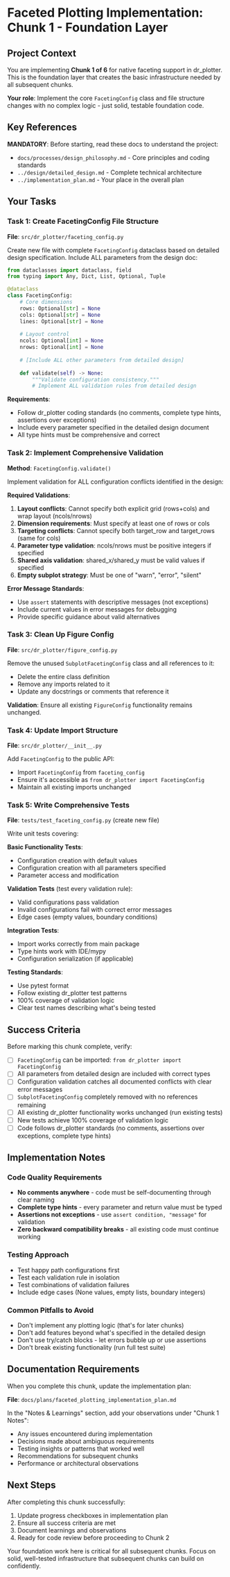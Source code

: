 # Faceted Plotting Implementation: Chunk 1 - Foundation Layer

## Project Context

You are implementing **Chunk 1 of 6** for native faceting support in dr_plotter. This is the foundation layer that creates the basic infrastructure needed by all subsequent chunks.

**Your role**: Implement the core `FacetingConfig` class and file structure changes with no complex logic - just solid, testable foundation code.

## Key References

**MANDATORY**: Before starting, read these docs to understand the project:
- `docs/processes/design_philosophy.md` - Core principles and coding standards
- `../design/detailed_design.md` - Complete technical architecture 
- `../implementation_plan.md` - Your place in the overall plan

## Your Tasks

### Task 1: Create FacetingConfig File Structure

**File**: `src/dr_plotter/faceting_config.py`

Create new file with complete `FacetingConfig` dataclass based on detailed design specification. Include ALL parameters from the design doc:

```python
from dataclasses import dataclass, field
from typing import Any, Dict, List, Optional, Tuple

@dataclass
class FacetingConfig:
    # Core dimensions
    rows: Optional[str] = None
    cols: Optional[str] = None  
    lines: Optional[str] = None
    
    # Layout control
    ncols: Optional[int] = None
    nrows: Optional[int] = None
    
    # [Include ALL other parameters from detailed design]
    
    def validate(self) -> None:
        """Validate configuration consistency."""
        # Implement ALL validation rules from detailed design
```

**Requirements**:
- Follow dr_plotter coding standards (no comments, complete type hints, assertions over exceptions)
- Include every parameter specified in the detailed design document
- All type hints must be comprehensive and correct

### Task 2: Implement Comprehensive Validation

**Method**: `FacetingConfig.validate()`

Implement validation for ALL configuration conflicts identified in the design:

**Required Validations**:
1. **Layout conflicts**: Cannot specify both explicit grid (rows+cols) and wrap layout (ncols/nrows)
2. **Dimension requirements**: Must specify at least one of rows or cols
3. **Targeting conflicts**: Cannot specify both target_row and target_rows (same for cols)
4. **Parameter type validation**: ncols/nrows must be positive integers if specified
5. **Shared axis validation**: shared_x/shared_y must be valid values if specified
6. **Empty subplot strategy**: Must be one of "warn", "error", "silent"

**Error Message Standards**:
- Use `assert` statements with descriptive messages (not exceptions)
- Include current values in error messages for debugging
- Provide specific guidance about valid alternatives

### Task 3: Clean Up Figure Config

**File**: `src/dr_plotter/figure_config.py`

Remove the unused `SubplotFacetingConfig` class and all references to it:
- Delete the entire class definition
- Remove any imports related to it
- Update any docstrings or comments that reference it

**Validation**: Ensure all existing `FigureConfig` functionality remains unchanged.

### Task 4: Update Import Structure  

**File**: `src/dr_plotter/__init__.py`

Add `FacetingConfig` to the public API:
- Import `FacetingConfig` from `faceting_config`
- Ensure it's accessible as `from dr_plotter import FacetingConfig`
- Maintain all existing imports unchanged

### Task 5: Write Comprehensive Tests

**File**: `tests/test_faceting_config.py` (create new file)

Write unit tests covering:

**Basic Functionality Tests**:
- Configuration creation with default values
- Configuration creation with all parameters specified
- Parameter access and modification

**Validation Tests** (test every validation rule):
- Valid configurations pass validation
- Invalid configurations fail with correct error messages
- Edge cases (empty values, boundary conditions)

**Integration Tests**:
- Import works correctly from main package
- Type hints work with IDE/mypy
- Configuration serialization (if applicable)

**Testing Standards**:
- Use pytest format
- Follow existing dr_plotter test patterns
- 100% coverage of validation logic
- Clear test names describing what's being tested

## Success Criteria

Before marking this chunk complete, verify:

- [ ] `FacetingConfig` can be imported: `from dr_plotter import FacetingConfig`
- [ ] All parameters from detailed design are included with correct types
- [ ] Configuration validation catches all documented conflicts with clear error messages
- [ ] `SubplotFacetingConfig` completely removed with no references remaining
- [ ] All existing dr_plotter functionality works unchanged (run existing tests)
- [ ] New tests achieve 100% coverage of validation logic
- [ ] Code follows dr_plotter standards (no comments, assertions over exceptions, complete type hints)

## Implementation Notes

### Code Quality Requirements
- **No comments anywhere** - code must be self-documenting through clear naming
- **Complete type hints** - every parameter and return value must be typed
- **Assertions not exceptions** - use `assert condition, "message"` for validation
- **Zero backward compatibility breaks** - all existing code must continue working

### Testing Approach
- Test happy path configurations first
- Test each validation rule in isolation  
- Test combinations of validation failures
- Include edge cases (None values, empty lists, boundary integers)

### Common Pitfalls to Avoid
- Don't implement any plotting logic (that's for later chunks)
- Don't add features beyond what's specified in the detailed design
- Don't use try/catch blocks - let errors bubble up or use assertions
- Don't break existing functionality (run full test suite)

## Documentation Requirements

When you complete this chunk, update the implementation plan:

**File**: `docs/plans/faceted_plotting_implementation_plan.md`

In the "Notes & Learnings" section, add your observations under "Chunk 1 Notes":
- Any issues encountered during implementation
- Decisions made about ambiguous requirements
- Testing insights or patterns that worked well
- Recommendations for subsequent chunks
- Performance or architectural observations

## Next Steps

After completing this chunk successfully:
1. Update progress checkboxes in implementation plan
2. Ensure all success criteria are met
3. Document learnings and observations
4. Ready for code review before proceeding to Chunk 2

Your foundation work here is critical for all subsequent chunks. Focus on solid, well-tested infrastructure that subsequent chunks can build on confidently.